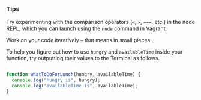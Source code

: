 ### Tips

Try experimenting with the comparison operators (`<`, `>`, `===`, etc.) in the node REPL, which you can launch using the `node` command in Vagrant.

Work on your code iteratively – that means in small pieces. 

To help you figure out how to use `hungry` and `availableTime` inside your function, try outputting their values to the Terminal as follows.

```Javascript

function whatToDoForLunch(hungry, availableTime) {
  console.log("hungry is", hungry);
  console.log("availableTime is", availableTime);
}

```